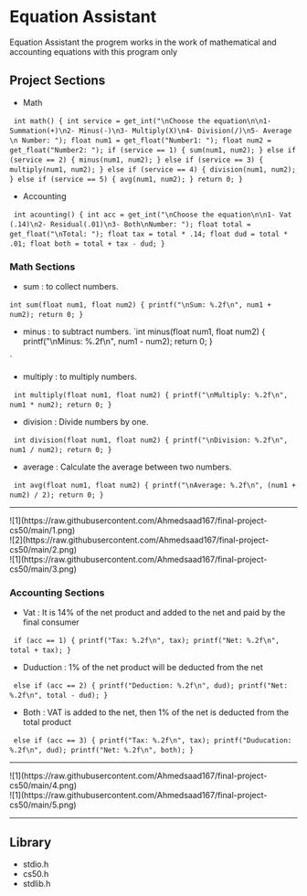 # Equation Assistant

Equation Assistant the progrem works in the work of mathematical and accounting equations with this program only

## Project Sections
- Math

`
int math()
{
    int service =
        get_int("\nChoose the equation\n\n1- Summation(+)\n2- Minus(-)\n3- Multiply(X)\n4- Division(/)\n5- Average \n Number: ");
    float num1 = get_float("Number1: ");
    float num2 = get_float("Number2: ");
    if (service == 1)
    {
        sum(num1, num2);
    }
    else if (service == 2)
    {
        minus(num1, num2);
    }
    else if (service == 3)
    {
        multiply(num1, num2);
    }
    else if (service == 4)
    {
        division(num1, num2);
    }
    else if (service == 5)
    {
        avg(num1, num2);
    }
    return 0;
}`

- Accounting

`
int acounting()
{
    int acc = get_int("\nChoose the equation\n\n1- Vat (.14)\n2- Residual(.01)\n3- Both\nNumber: ");
    float total = get_float("\nTotal: ");
    float tax = total * .14;
    float dud = total * .01;
    float both = total + tax - dud;
}`

### Math Sections
- sum : to collect numbers.

`
int sum(float num1, float num2)
{
    printf("\nSum: %.2f\n", num1 + num2);
    return 0;
}
`
- minus : to subtract numbers.
`int minus(float num1, float num2)
{
    printf("\nMinus: %.2f\n", num1 - num2);
    return 0;
}

`

- multiply : to multiply numbers.

`
int multiply(float num1, float num2)
{
    printf("\nMultiply: %.2f\n", num1 * num2);
    return 0;
}`
- division : Divide numbers by one.

`
int division(float num1, float num2)
{
    printf("\nDivision: %.2f\n", num1 / num2);
    return 0;
}`
- average : Calculate the average between two numbers.

`
int avg(float num1, float num2)
{
    printf("\nAverage: %.2f\n", (num1 + num2) / 2);
    return 0;
}`
<hr>
![1](https://raw.githubusercontent.com/Ahmedsaad167/final-project-cs50/main/1.png)
<br>
![2](https://raw.githubusercontent.com/Ahmedsaad167/final-project-cs50/main/2.png)
<br>
![1](https://raw.githubusercontent.com/Ahmedsaad167/final-project-cs50/main/3.png)
<br>

### Accounting Sections
- Vat : It is 14% of the net product and added to the net and paid by the final consumer

`
if (acc == 1)
    {
        printf("Tax: %.2f\n", tax);
        printf("Net: %.2f\n", total + tax);
    }`
- Duduction : 1% of the net product will be deducted from the net

`
    else if (acc == 2)
    {
        printf("Deduction: %.2f\n", dud);
        printf("Net: %.2f\n", total - dud);
    }`
- Both : VAT is added to the net, then 1% of the net is deducted from the total product

`
   else if (acc == 3)
    {
        printf("Tax: %.2f\n", tax);
        printf("Duducation: %.2f\n", dud);
        printf("Net: %.2f\n", both);
    }`
<hr>
![1](https://raw.githubusercontent.com/Ahmedsaad167/final-project-cs50/main/4.png)
<br>
![1](https://raw.githubusercontent.com/Ahmedsaad167/final-project-cs50/main/5.png)
<br>
<hr>

## Library
- stdio.h
- cs50.h
- stdlib.h
